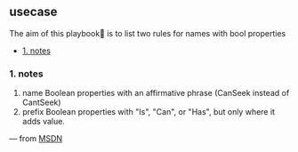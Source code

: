 ## usecase
The aim of this playbook🏁 is to list two rules for names with bool properties

<!-- TOC -->

- [1. notes](#1-notes)

<!-- /TOC -->

### 1. notes
1. name Boolean properties with an affirmative phrase (CanSeek instead of CantSeek)
2. prefix Boolean properties with "Is", "Can", or "Has", but only where it adds value.

— from [MSDN][#1]

[#1]: https://docs.microsoft.com/en-us/dotnet/standard/design-guidelines/names-of-type-members?redirectedfrom=MSDN#names-of-properties

